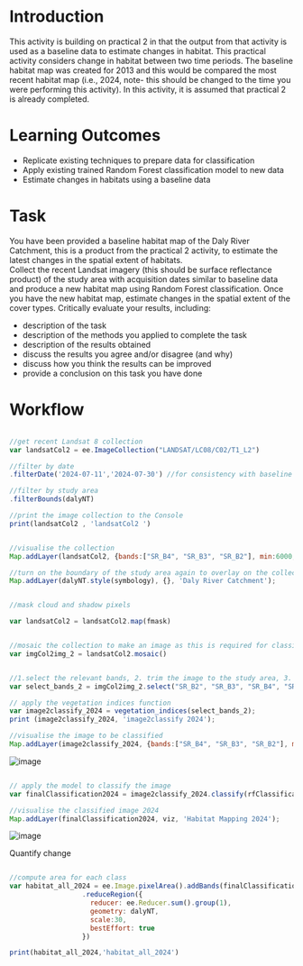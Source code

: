 # Introduction

This activity is building on practical 2 in that the output from that activity is used as a baseline data to estimate changes in habitat. This practical activity considers change in habitat between two time periods. The baseline habitat map was created for 2013 and this would be compared the most recent habitat map (i.e., 2024, note- this should be changed to the time you were performing this activity). In this activity, it is assumed that practical 2 is already completed.

# Learning Outcomes

- Replicate existing techniques to prepare data for classification
- Apply existing trained Random Forest classification model to new data
- Estimate changes in habitats using a baseline data

# Task
You have been provided a baseline habitat map of the Daly River Catchment, this is a product from the practical 2 activity, to estimate the latest changes in the spatial extent of habitats.  
Collect the recent Landsat imagery (this should be surface reflectance product) of the study area with acquisition dates similar to baseline data and produce a new habitat map using Random Forest classification. Once you have the new habitat map, estimate changes in the spatial extent of the cover types. Critically evaluate your results, including:

- description of the task
- description of the methods you applied to complete the task
- description of the results obtained
- discuss the results you agree and/or disagree (and why)
- discuss how you think the results can be improved
- provide a conclusion on this task you have done

# Workflow

```JavaScript

//get recent Landsat 8 collection 
var landsatCol2 = ee.ImageCollection("LANDSAT/LC08/C02/T1_L2")

//filter by date 
.filterDate('2024-07-11','2024-07-30') //for consistency with baseline

//filter by study area
.filterBounds(dalyNT)

//print the image collection to the Console
print(landsatCol2 , 'landsatCol2 ')


//visualise the collection
Map.addLayer(landsatCol2, {bands:["SR_B4", "SR_B3", "SR_B2"], min:6000, max:12000})

//turn on the boundary of the study area again to overlay on the collection
Map.addLayer(dalyNT.style(symbology), {}, 'Daly River Catchment');


//mask cloud and shadow pixels

var landsatCol2 = landsatCol2.map(fmask)


//mosaic the collection to make an image as this is required for classification 
var imgCol2img_2 = landsatCol2.mosaic()


//1.select the relevant bands, 2. trim the image to the study area, 3. print result to Console
var select_bands_2 = imgCol2img_2.select("SR_B2", "SR_B3", "SR_B4", "SR_B5","SR_B6","SR_B7").clip(dalyNT)

// apply the vegetation indices function
var image2classify_2024 = vegetation_indices(select_bands_2);
print (image2classify_2024, 'image2classify 2024');

//visualise the image to be classified
Map.addLayer(image2classify_2024, {bands:["SR_B4", "SR_B3", "SR_B2"], min:6000, max:12000}, 'Mosaicked-2')

```

![image](https://github.com/user-attachments/assets/048326c2-5c0e-46df-aec7-ef14b09a5d2b)


```JavaScript

// apply the model to classify the image
var finalClassification2024 = image2classify_2024.classify(rfClassification);

//visualise the classified image 2024
Map.addLayer(finalClassification2024, viz, 'Habitat Mapping 2024');
```

![image](https://github.com/user-attachments/assets/6f5aa783-629b-4395-ab8e-ac60ed216901)




Quantify change

```JavaScript

//compute area for each class
var habitat_all_2024 = ee.Image.pixelArea().addBands(finalClassification2024).divide(1e6)
                  .reduceRegion({
                    reducer: ee.Reducer.sum().group(1),
                    geometry: dalyNT,
                    scale:30,
                    bestEffort: true
                  })

print(habitat_all_2024,'habitat_all_2024')

```
